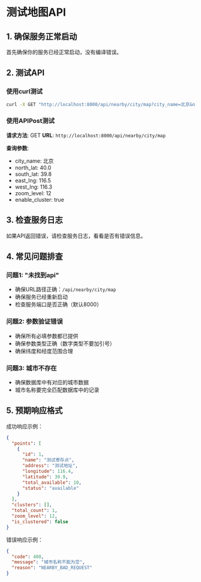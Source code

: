 # 测试地图API

## 1. 确保服务正常启动

首先确保你的服务已经正常启动，没有编译错误。

## 2. 测试API

### 使用curl测试

```bash
curl -X GET "http://localhost:8000/api/nearby/city/map?city_name=北京&north_lat=40.0&south_lat=39.8&east_lng=116.5&west_lng=116.3&zoom_level=12&enable_cluster=true"
```

### 使用APIPost测试

**请求方法**: GET
**URL**: `http://localhost:8000/api/nearby/city/map`

**查询参数**:
- city_name: 北京
- north_lat: 40.0
- south_lat: 39.8
- east_lng: 116.5
- west_lng: 116.3
- zoom_level: 12
- enable_cluster: true

## 3. 检查服务日志

如果API返回错误，请检查服务日志，看看是否有错误信息。

## 4. 常见问题排查

### 问题1: "未找到api"
- 确保URL路径正确：`/api/nearby/city/map`
- 确保服务已经重新启动
- 检查服务端口是否正确（默认8000）

### 问题2: 参数验证错误
- 确保所有必填参数都已提供
- 确保参数类型正确（数字类型不要加引号）
- 确保纬度和经度范围合理

### 问题3: 城市不存在
- 确保数据库中有对应的城市数据
- 城市名称要完全匹配数据库中的记录

## 5. 预期响应格式

成功响应示例：
```json
{
  "points": [
    {
      "id": 1,
      "name": "测试寄存点",
      "address": "测试地址",
      "longitude": 116.4,
      "latitude": 39.9,
      "total_available": 10,
      "status": "available"
    }
  ],
  "clusters": [],
  "total_count": 1,
  "zoom_level": 12,
  "is_clustered": false
}
```

错误响应示例：
```json
{
  "code": 400,
  "message": "城市名称不能为空",
  "reason": "NEARBY_BAD_REQUEST"
}
```